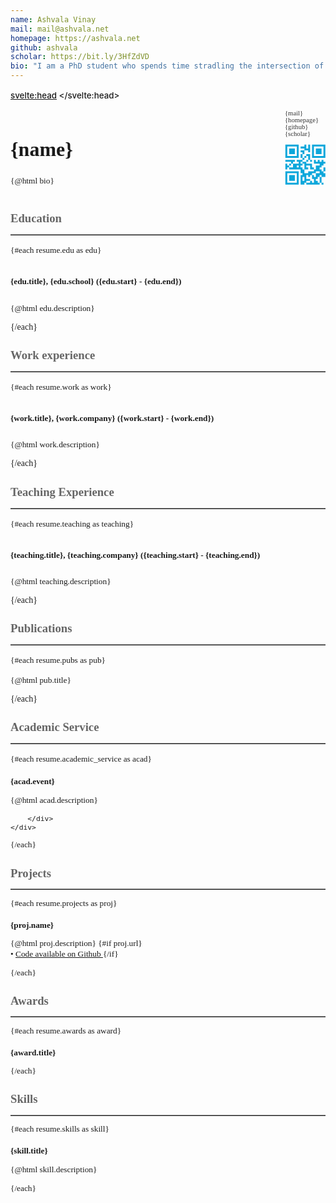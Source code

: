 ```yaml
---
name: Ashvala Vinay
mail: mail@ashvala.net
homepage: https://ashvala.net
github: ashvala
scholar: https://bit.ly/3HfZdVD
bio: "I am a PhD student who spends time stradling the intersection of Music, Machine Learning and Audio Synthesis. Previously, I studied Electronic Production and Design at Berklee. I have worked at multiple startups in the Bay Area at their earliest stages and engineered their products. <br/><br/> Over the course of my journey, I have mastered a variety of tools and technologies that allow me to be an effective ML researcher and programmer. I enjoy working with teams and building new technologies with them."
---
```

<script>
import resume from "./resume.json";
</script>

<svelte:head>
    <link rel="stylesheet" href="https://maxst.icons8.com/vue-static/landings/line-awesome/line-awesome/1.3.0/css/line-awesome.min.css">
</svelte:head>

<div class="container">
<div class="resume_header">
    <div class="title">
        <h1> {name} </h1>   
        <p> {@html bio} </p>
    </div> 
    <div class="urls">
        <a href="mailto:{mail}"> <i class="las la-envelope"></i> {mail} </a>
        <a href="{homepage}"> <i class="las la-home">  </i> {homepage} </a>
        <a href="https://github.com/{github}">  <i class="lab la-github"></i> {github} </a>
        <a href="{scholar}"> <i class="las la-graduation-cap"></i> {scholar} </a>    
        <br/>    

<svg width="65px" height="65px" viewBox="0 0 65 65" version="1.1" xmlns="http://www.w3.org/2000/svg" xmlns:xlink="http://www.w3.org/1999/xlink">
    <g id="Page-1" stroke="none" stroke-width="1" fill="none" fill-rule="evenodd">
        <g id="1pager" transform="translate(-505.000000, -82.000000)" fill="#0CA7DB" fill-rule="nonzero">
            <g id="elements" transform="translate(505.782609, 82.782609)">
                <path d="M0,0 L3.04761905,0 L3.04761905,3.04761905 L0,3.04761905 L0,0 Z M3.04761905,0 L6.0952381,0 L6.0952381,3.04761905 L3.04761905,3.04761905 L3.04761905,0 Z M6.0952381,0 L9.14285714,0 L9.14285714,3.04761905 L6.0952381,3.04761905 L6.0952381,0 Z M9.14285714,0 L12.1904762,0 L12.1904762,3.04761905 L9.14285714,3.04761905 L9.14285714,0 Z M12.1904762,0 L15.2380952,0 L15.2380952,3.04761905 L12.1904762,3.04761905 L12.1904762,0 Z M15.2380952,0 L18.2857143,0 L18.2857143,3.04761905 L15.2380952,3.04761905 L15.2380952,0 Z M18.2857143,0 L21.3333333,0 L21.3333333,3.04761905 L18.2857143,3.04761905 L18.2857143,0 Z M30.4761905,0 L33.5238095,0 L33.5238095,3.04761905 L30.4761905,3.04761905 L30.4761905,0 Z M36.5714286,0 L39.6190476,0 L39.6190476,3.04761905 L36.5714286,3.04761905 L36.5714286,0 Z M42.6666667,0 L45.7142857,0 L45.7142857,3.04761905 L42.6666667,3.04761905 L42.6666667,0 Z M45.7142857,0 L48.7619048,0 L48.7619048,3.04761905 L45.7142857,3.04761905 L45.7142857,0 Z M48.7619048,0 L51.8095238,0 L51.8095238,3.04761905 L48.7619048,3.04761905 L48.7619048,0 Z M51.8095238,0 L54.8571429,0 L54.8571429,3.04761905 L51.8095238,3.04761905 L51.8095238,0 Z M54.8571429,0 L57.9047619,0 L57.9047619,3.04761905 L54.8571429,3.04761905 L54.8571429,0 Z M57.9047619,0 L60.952381,0 L60.952381,3.04761905 L57.9047619,3.04761905 L57.9047619,0 Z M60.952381,0 L64,0 L64,3.04761905 L60.952381,3.04761905 L60.952381,0 Z M0,3.04761905 L3.04761905,3.04761905 L3.04761905,6.0952381 L0,6.0952381 L0,3.04761905 Z M18.2857143,3.04761905 L21.3333333,3.04761905 L21.3333333,6.0952381 L18.2857143,6.0952381 L18.2857143,3.04761905 Z M24.3809524,3.04761905 L27.4285714,3.04761905 L27.4285714,6.0952381 L24.3809524,6.0952381 L24.3809524,3.04761905 Z M27.4285714,3.04761905 L30.4761905,3.04761905 L30.4761905,6.0952381 L27.4285714,6.0952381 L27.4285714,3.04761905 Z M30.4761905,3.04761905 L33.5238095,3.04761905 L33.5238095,6.0952381 L30.4761905,6.0952381 L30.4761905,3.04761905 Z M36.5714286,3.04761905 L39.6190476,3.04761905 L39.6190476,6.0952381 L36.5714286,6.0952381 L36.5714286,3.04761905 Z M42.6666667,3.04761905 L45.7142857,3.04761905 L45.7142857,6.0952381 L42.6666667,6.0952381 L42.6666667,3.04761905 Z M60.952381,3.04761905 L64,3.04761905 L64,6.0952381 L60.952381,6.0952381 L60.952381,3.04761905 Z M0,6.0952381 L3.04761905,6.0952381 L3.04761905,9.14285714 L0,9.14285714 L0,6.0952381 Z M6.0952381,6.0952381 L9.14285714,6.0952381 L9.14285714,9.14285714 L6.0952381,9.14285714 L6.0952381,6.0952381 Z M9.14285714,6.0952381 L12.1904762,6.0952381 L12.1904762,9.14285714 L9.14285714,9.14285714 L9.14285714,6.0952381 Z M12.1904762,6.0952381 L15.2380952,6.0952381 L15.2380952,9.14285714 L12.1904762,9.14285714 L12.1904762,6.0952381 Z M18.2857143,6.0952381 L21.3333333,6.0952381 L21.3333333,9.14285714 L18.2857143,9.14285714 L18.2857143,6.0952381 Z M30.4761905,6.0952381 L33.5238095,6.0952381 L33.5238095,9.14285714 L30.4761905,9.14285714 L30.4761905,6.0952381 Z M33.5238095,6.0952381 L36.5714286,6.0952381 L36.5714286,9.14285714 L33.5238095,9.14285714 L33.5238095,6.0952381 Z M36.5714286,6.0952381 L39.6190476,6.0952381 L39.6190476,9.14285714 L36.5714286,9.14285714 L36.5714286,6.0952381 Z M42.6666667,6.0952381 L45.7142857,6.0952381 L45.7142857,9.14285714 L42.6666667,9.14285714 L42.6666667,6.0952381 Z M48.7619048,6.0952381 L51.8095238,6.0952381 L51.8095238,9.14285714 L48.7619048,9.14285714 L48.7619048,6.0952381 Z M51.8095238,6.0952381 L54.8571429,6.0952381 L54.8571429,9.14285714 L51.8095238,9.14285714 L51.8095238,6.0952381 Z M54.8571429,6.0952381 L57.9047619,6.0952381 L57.9047619,9.14285714 L54.8571429,9.14285714 L54.8571429,6.0952381 Z M60.952381,6.0952381 L64,6.0952381 L64,9.14285714 L60.952381,9.14285714 L60.952381,6.0952381 Z M0,9.14285714 L3.04761905,9.14285714 L3.04761905,12.1904762 L0,12.1904762 L0,9.14285714 Z M6.0952381,9.14285714 L9.14285714,9.14285714 L9.14285714,12.1904762 L6.0952381,12.1904762 L6.0952381,9.14285714 Z M9.14285714,9.14285714 L12.1904762,9.14285714 L12.1904762,12.1904762 L9.14285714,12.1904762 L9.14285714,9.14285714 Z M12.1904762,9.14285714 L15.2380952,9.14285714 L15.2380952,12.1904762 L12.1904762,12.1904762 L12.1904762,9.14285714 Z M18.2857143,9.14285714 L21.3333333,9.14285714 L21.3333333,12.1904762 L18.2857143,12.1904762 L18.2857143,9.14285714 Z M24.3809524,9.14285714 L27.4285714,9.14285714 L27.4285714,12.1904762 L24.3809524,12.1904762 L24.3809524,9.14285714 Z M27.4285714,9.14285714 L30.4761905,9.14285714 L30.4761905,12.1904762 L27.4285714,12.1904762 L27.4285714,9.14285714 Z M36.5714286,9.14285714 L39.6190476,9.14285714 L39.6190476,12.1904762 L36.5714286,12.1904762 L36.5714286,9.14285714 Z M42.6666667,9.14285714 L45.7142857,9.14285714 L45.7142857,12.1904762 L42.6666667,12.1904762 L42.6666667,9.14285714 Z M48.7619048,9.14285714 L51.8095238,9.14285714 L51.8095238,12.1904762 L48.7619048,12.1904762 L48.7619048,9.14285714 Z M51.8095238,9.14285714 L54.8571429,9.14285714 L54.8571429,12.1904762 L51.8095238,12.1904762 L51.8095238,9.14285714 Z M54.8571429,9.14285714 L57.9047619,9.14285714 L57.9047619,12.1904762 L54.8571429,12.1904762 L54.8571429,9.14285714 Z M60.952381,9.14285714 L64,9.14285714 L64,12.1904762 L60.952381,12.1904762 L60.952381,9.14285714 Z M0,12.1904762 L3.04761905,12.1904762 L3.04761905,15.2380952 L0,15.2380952 L0,12.1904762 Z M6.0952381,12.1904762 L9.14285714,12.1904762 L9.14285714,15.2380952 L6.0952381,15.2380952 L6.0952381,12.1904762 Z M9.14285714,12.1904762 L12.1904762,12.1904762 L12.1904762,15.2380952 L9.14285714,15.2380952 L9.14285714,12.1904762 Z M12.1904762,12.1904762 L15.2380952,12.1904762 L15.2380952,15.2380952 L12.1904762,15.2380952 L12.1904762,12.1904762 Z M18.2857143,12.1904762 L21.3333333,12.1904762 L21.3333333,15.2380952 L18.2857143,15.2380952 L18.2857143,12.1904762 Z M27.4285714,12.1904762 L30.4761905,12.1904762 L30.4761905,15.2380952 L27.4285714,15.2380952 L27.4285714,12.1904762 Z M42.6666667,12.1904762 L45.7142857,12.1904762 L45.7142857,15.2380952 L42.6666667,15.2380952 L42.6666667,12.1904762 Z M48.7619048,12.1904762 L51.8095238,12.1904762 L51.8095238,15.2380952 L48.7619048,15.2380952 L48.7619048,12.1904762 Z M51.8095238,12.1904762 L54.8571429,12.1904762 L54.8571429,15.2380952 L51.8095238,15.2380952 L51.8095238,12.1904762 Z M54.8571429,12.1904762 L57.9047619,12.1904762 L57.9047619,15.2380952 L54.8571429,15.2380952 L54.8571429,12.1904762 Z M60.952381,12.1904762 L64,12.1904762 L64,15.2380952 L60.952381,15.2380952 L60.952381,12.1904762 Z M0,15.2380952 L3.04761905,15.2380952 L3.04761905,18.2857143 L0,18.2857143 L0,15.2380952 Z M18.2857143,15.2380952 L21.3333333,15.2380952 L21.3333333,18.2857143 L18.2857143,18.2857143 L18.2857143,15.2380952 Z M24.3809524,15.2380952 L27.4285714,15.2380952 L27.4285714,18.2857143 L24.3809524,18.2857143 L24.3809524,15.2380952 Z M33.5238095,15.2380952 L36.5714286,15.2380952 L36.5714286,18.2857143 L33.5238095,18.2857143 L33.5238095,15.2380952 Z M36.5714286,15.2380952 L39.6190476,15.2380952 L39.6190476,18.2857143 L36.5714286,18.2857143 L36.5714286,15.2380952 Z M42.6666667,15.2380952 L45.7142857,15.2380952 L45.7142857,18.2857143 L42.6666667,18.2857143 L42.6666667,15.2380952 Z M60.952381,15.2380952 L64,15.2380952 L64,18.2857143 L60.952381,18.2857143 L60.952381,15.2380952 Z M0,18.2857143 L3.04761905,18.2857143 L3.04761905,21.3333333 L0,21.3333333 L0,18.2857143 Z M3.04761905,18.2857143 L6.0952381,18.2857143 L6.0952381,21.3333333 L3.04761905,21.3333333 L3.04761905,18.2857143 Z M6.0952381,18.2857143 L9.14285714,18.2857143 L9.14285714,21.3333333 L6.0952381,21.3333333 L6.0952381,18.2857143 Z M9.14285714,18.2857143 L12.1904762,18.2857143 L12.1904762,21.3333333 L9.14285714,21.3333333 L9.14285714,18.2857143 Z M12.1904762,18.2857143 L15.2380952,18.2857143 L15.2380952,21.3333333 L12.1904762,21.3333333 L12.1904762,18.2857143 Z M15.2380952,18.2857143 L18.2857143,18.2857143 L18.2857143,21.3333333 L15.2380952,21.3333333 L15.2380952,18.2857143 Z M18.2857143,18.2857143 L21.3333333,18.2857143 L21.3333333,21.3333333 L18.2857143,21.3333333 L18.2857143,18.2857143 Z M24.3809524,18.2857143 L27.4285714,18.2857143 L27.4285714,21.3333333 L24.3809524,21.3333333 L24.3809524,18.2857143 Z M30.4761905,18.2857143 L33.5238095,18.2857143 L33.5238095,21.3333333 L30.4761905,21.3333333 L30.4761905,18.2857143 Z M36.5714286,18.2857143 L39.6190476,18.2857143 L39.6190476,21.3333333 L36.5714286,21.3333333 L36.5714286,18.2857143 Z M42.6666667,18.2857143 L45.7142857,18.2857143 L45.7142857,21.3333333 L42.6666667,21.3333333 L42.6666667,18.2857143 Z M45.7142857,18.2857143 L48.7619048,18.2857143 L48.7619048,21.3333333 L45.7142857,21.3333333 L45.7142857,18.2857143 Z M48.7619048,18.2857143 L51.8095238,18.2857143 L51.8095238,21.3333333 L48.7619048,21.3333333 L48.7619048,18.2857143 Z M51.8095238,18.2857143 L54.8571429,18.2857143 L54.8571429,21.3333333 L51.8095238,21.3333333 L51.8095238,18.2857143 Z M54.8571429,18.2857143 L57.9047619,18.2857143 L57.9047619,21.3333333 L54.8571429,21.3333333 L54.8571429,18.2857143 Z M57.9047619,18.2857143 L60.952381,18.2857143 L60.952381,21.3333333 L57.9047619,21.3333333 L57.9047619,18.2857143 Z M60.952381,18.2857143 L64,18.2857143 L64,21.3333333 L60.952381,21.3333333 L60.952381,18.2857143 Z M27.4285714,21.3333333 L30.4761905,21.3333333 L30.4761905,24.3809524 L27.4285714,24.3809524 L27.4285714,21.3333333 Z M36.5714286,21.3333333 L39.6190476,21.3333333 L39.6190476,24.3809524 L36.5714286,24.3809524 L36.5714286,21.3333333 Z M0,24.3809524 L3.04761905,24.3809524 L3.04761905,27.4285714 L0,27.4285714 L0,24.3809524 Z M3.04761905,24.3809524 L6.0952381,24.3809524 L6.0952381,27.4285714 L3.04761905,27.4285714 L3.04761905,24.3809524 Z M6.0952381,24.3809524 L9.14285714,24.3809524 L9.14285714,27.4285714 L6.0952381,27.4285714 L6.0952381,24.3809524 Z M9.14285714,24.3809524 L12.1904762,24.3809524 L12.1904762,27.4285714 L9.14285714,27.4285714 L9.14285714,24.3809524 Z M12.1904762,24.3809524 L15.2380952,24.3809524 L15.2380952,27.4285714 L12.1904762,27.4285714 L12.1904762,24.3809524 Z M18.2857143,24.3809524 L21.3333333,24.3809524 L21.3333333,27.4285714 L18.2857143,27.4285714 L18.2857143,24.3809524 Z M21.3333333,24.3809524 L24.3809524,24.3809524 L24.3809524,27.4285714 L21.3333333,27.4285714 L21.3333333,24.3809524 Z M24.3809524,24.3809524 L27.4285714,24.3809524 L27.4285714,27.4285714 L24.3809524,27.4285714 L24.3809524,24.3809524 Z M33.5238095,24.3809524 L36.5714286,24.3809524 L36.5714286,27.4285714 L33.5238095,27.4285714 L33.5238095,24.3809524 Z M39.6190476,24.3809524 L42.6666667,24.3809524 L42.6666667,27.4285714 L39.6190476,27.4285714 L39.6190476,24.3809524 Z M45.7142857,24.3809524 L48.7619048,24.3809524 L48.7619048,27.4285714 L45.7142857,27.4285714 L45.7142857,24.3809524 Z M51.8095238,24.3809524 L54.8571429,24.3809524 L54.8571429,27.4285714 L51.8095238,27.4285714 L51.8095238,24.3809524 Z M57.9047619,24.3809524 L60.952381,24.3809524 L60.952381,27.4285714 L57.9047619,27.4285714 L57.9047619,24.3809524 Z M9.14285714,27.4285714 L12.1904762,27.4285714 L12.1904762,30.4761905 L9.14285714,30.4761905 L9.14285714,27.4285714 Z M21.3333333,27.4285714 L24.3809524,27.4285714 L24.3809524,30.4761905 L21.3333333,30.4761905 L21.3333333,27.4285714 Z M27.4285714,27.4285714 L30.4761905,27.4285714 L30.4761905,30.4761905 L27.4285714,30.4761905 L27.4285714,27.4285714 Z M30.4761905,27.4285714 L33.5238095,27.4285714 L33.5238095,30.4761905 L30.4761905,30.4761905 L30.4761905,27.4285714 Z M45.7142857,27.4285714 L48.7619048,27.4285714 L48.7619048,30.4761905 L45.7142857,30.4761905 L45.7142857,27.4285714 Z M48.7619048,27.4285714 L51.8095238,27.4285714 L51.8095238,30.4761905 L48.7619048,30.4761905 L48.7619048,27.4285714 Z M51.8095238,27.4285714 L54.8571429,27.4285714 L54.8571429,30.4761905 L51.8095238,30.4761905 L51.8095238,27.4285714 Z M54.8571429,27.4285714 L57.9047619,27.4285714 L57.9047619,30.4761905 L54.8571429,30.4761905 L54.8571429,27.4285714 Z M57.9047619,27.4285714 L60.952381,27.4285714 L60.952381,30.4761905 L57.9047619,30.4761905 L57.9047619,27.4285714 Z M60.952381,27.4285714 L64,27.4285714 L64,30.4761905 L60.952381,30.4761905 L60.952381,27.4285714 Z M0,30.4761905 L3.04761905,30.4761905 L3.04761905,33.5238095 L0,33.5238095 L0,30.4761905 Z M6.0952381,30.4761905 L9.14285714,30.4761905 L9.14285714,33.5238095 L6.0952381,33.5238095 L6.0952381,30.4761905 Z M12.1904762,30.4761905 L15.2380952,30.4761905 L15.2380952,33.5238095 L12.1904762,33.5238095 L12.1904762,30.4761905 Z M15.2380952,30.4761905 L18.2857143,30.4761905 L18.2857143,33.5238095 L15.2380952,33.5238095 L15.2380952,30.4761905 Z M18.2857143,30.4761905 L21.3333333,30.4761905 L21.3333333,33.5238095 L18.2857143,33.5238095 L18.2857143,30.4761905 Z M21.3333333,30.4761905 L24.3809524,30.4761905 L24.3809524,33.5238095 L21.3333333,33.5238095 L21.3333333,30.4761905 Z M24.3809524,30.4761905 L27.4285714,30.4761905 L27.4285714,33.5238095 L24.3809524,33.5238095 L24.3809524,30.4761905 Z M30.4761905,30.4761905 L33.5238095,30.4761905 L33.5238095,33.5238095 L30.4761905,33.5238095 L30.4761905,30.4761905 Z M33.5238095,30.4761905 L36.5714286,30.4761905 L36.5714286,33.5238095 L33.5238095,33.5238095 L33.5238095,30.4761905 Z M36.5714286,30.4761905 L39.6190476,30.4761905 L39.6190476,33.5238095 L36.5714286,33.5238095 L36.5714286,30.4761905 Z M39.6190476,30.4761905 L42.6666667,30.4761905 L42.6666667,33.5238095 L39.6190476,33.5238095 L39.6190476,30.4761905 Z M54.8571429,30.4761905 L57.9047619,30.4761905 L57.9047619,33.5238095 L54.8571429,33.5238095 L54.8571429,30.4761905 Z M57.9047619,30.4761905 L60.952381,30.4761905 L60.952381,33.5238095 L57.9047619,33.5238095 L57.9047619,30.4761905 Z M0,33.5238095 L3.04761905,33.5238095 L3.04761905,36.5714286 L0,36.5714286 L0,33.5238095 Z M3.04761905,33.5238095 L6.0952381,33.5238095 L6.0952381,36.5714286 L3.04761905,36.5714286 L3.04761905,33.5238095 Z M12.1904762,33.5238095 L15.2380952,33.5238095 L15.2380952,36.5714286 L12.1904762,36.5714286 L12.1904762,33.5238095 Z M15.2380952,33.5238095 L18.2857143,33.5238095 L18.2857143,36.5714286 L15.2380952,36.5714286 L15.2380952,33.5238095 Z M21.3333333,33.5238095 L24.3809524,33.5238095 L24.3809524,36.5714286 L21.3333333,36.5714286 L21.3333333,33.5238095 Z M30.4761905,33.5238095 L33.5238095,33.5238095 L33.5238095,36.5714286 L30.4761905,36.5714286 L30.4761905,33.5238095 Z M39.6190476,33.5238095 L42.6666667,33.5238095 L42.6666667,36.5714286 L39.6190476,36.5714286 L39.6190476,33.5238095 Z M48.7619048,33.5238095 L51.8095238,33.5238095 L51.8095238,36.5714286 L48.7619048,36.5714286 L48.7619048,33.5238095 Z M51.8095238,33.5238095 L54.8571429,33.5238095 L54.8571429,36.5714286 L51.8095238,36.5714286 L51.8095238,33.5238095 Z M54.8571429,33.5238095 L57.9047619,33.5238095 L57.9047619,36.5714286 L54.8571429,36.5714286 L54.8571429,33.5238095 Z M0,36.5714286 L3.04761905,36.5714286 L3.04761905,39.6190476 L0,39.6190476 L0,36.5714286 Z M6.0952381,36.5714286 L9.14285714,36.5714286 L9.14285714,39.6190476 L6.0952381,39.6190476 L6.0952381,36.5714286 Z M9.14285714,36.5714286 L12.1904762,36.5714286 L12.1904762,39.6190476 L9.14285714,39.6190476 L9.14285714,36.5714286 Z M12.1904762,36.5714286 L15.2380952,36.5714286 L15.2380952,39.6190476 L12.1904762,39.6190476 L12.1904762,36.5714286 Z M15.2380952,36.5714286 L18.2857143,36.5714286 L18.2857143,39.6190476 L15.2380952,39.6190476 L15.2380952,36.5714286 Z M18.2857143,36.5714286 L21.3333333,36.5714286 L21.3333333,39.6190476 L18.2857143,39.6190476 L18.2857143,36.5714286 Z M21.3333333,36.5714286 L24.3809524,36.5714286 L24.3809524,39.6190476 L21.3333333,39.6190476 L21.3333333,36.5714286 Z M24.3809524,36.5714286 L27.4285714,36.5714286 L27.4285714,39.6190476 L24.3809524,39.6190476 L24.3809524,36.5714286 Z M30.4761905,36.5714286 L33.5238095,36.5714286 L33.5238095,39.6190476 L30.4761905,39.6190476 L30.4761905,36.5714286 Z M33.5238095,36.5714286 L36.5714286,36.5714286 L36.5714286,39.6190476 L33.5238095,39.6190476 L33.5238095,36.5714286 Z M39.6190476,36.5714286 L42.6666667,36.5714286 L42.6666667,39.6190476 L39.6190476,39.6190476 L39.6190476,36.5714286 Z M42.6666667,36.5714286 L45.7142857,36.5714286 L45.7142857,39.6190476 L42.6666667,39.6190476 L42.6666667,36.5714286 Z M48.7619048,36.5714286 L51.8095238,36.5714286 L51.8095238,39.6190476 L48.7619048,39.6190476 L48.7619048,36.5714286 Z M51.8095238,36.5714286 L54.8571429,36.5714286 L54.8571429,39.6190476 L51.8095238,39.6190476 L51.8095238,36.5714286 Z M60.952381,36.5714286 L64,36.5714286 L64,39.6190476 L60.952381,39.6190476 L60.952381,36.5714286 Z M24.3809524,39.6190476 L27.4285714,39.6190476 L27.4285714,42.6666667 L24.3809524,42.6666667 L24.3809524,39.6190476 Z M27.4285714,39.6190476 L30.4761905,39.6190476 L30.4761905,42.6666667 L27.4285714,42.6666667 L27.4285714,39.6190476 Z M45.7142857,39.6190476 L48.7619048,39.6190476 L48.7619048,42.6666667 L45.7142857,42.6666667 L45.7142857,39.6190476 Z M48.7619048,39.6190476 L51.8095238,39.6190476 L51.8095238,42.6666667 L48.7619048,42.6666667 L48.7619048,39.6190476 Z M51.8095238,39.6190476 L54.8571429,39.6190476 L54.8571429,42.6666667 L51.8095238,42.6666667 L51.8095238,39.6190476 Z M54.8571429,39.6190476 L57.9047619,39.6190476 L57.9047619,42.6666667 L54.8571429,42.6666667 L54.8571429,39.6190476 Z M60.952381,39.6190476 L64,39.6190476 L64,42.6666667 L60.952381,42.6666667 L60.952381,39.6190476 Z M0,42.6666667 L3.04761905,42.6666667 L3.04761905,45.7142857 L0,45.7142857 L0,42.6666667 Z M3.04761905,42.6666667 L6.0952381,42.6666667 L6.0952381,45.7142857 L3.04761905,45.7142857 L3.04761905,42.6666667 Z M6.0952381,42.6666667 L9.14285714,42.6666667 L9.14285714,45.7142857 L6.0952381,45.7142857 L6.0952381,42.6666667 Z M9.14285714,42.6666667 L12.1904762,42.6666667 L12.1904762,45.7142857 L9.14285714,45.7142857 L9.14285714,42.6666667 Z M12.1904762,42.6666667 L15.2380952,42.6666667 L15.2380952,45.7142857 L12.1904762,45.7142857 L12.1904762,42.6666667 Z M15.2380952,42.6666667 L18.2857143,42.6666667 L18.2857143,45.7142857 L15.2380952,45.7142857 L15.2380952,42.6666667 Z M18.2857143,42.6666667 L21.3333333,42.6666667 L21.3333333,45.7142857 L18.2857143,45.7142857 L18.2857143,42.6666667 Z M24.3809524,42.6666667 L27.4285714,42.6666667 L27.4285714,45.7142857 L24.3809524,45.7142857 L24.3809524,42.6666667 Z M27.4285714,42.6666667 L30.4761905,42.6666667 L30.4761905,45.7142857 L27.4285714,45.7142857 L27.4285714,42.6666667 Z M36.5714286,42.6666667 L39.6190476,42.6666667 L39.6190476,45.7142857 L36.5714286,45.7142857 L36.5714286,42.6666667 Z M39.6190476,42.6666667 L42.6666667,42.6666667 L42.6666667,45.7142857 L39.6190476,45.7142857 L39.6190476,42.6666667 Z M42.6666667,42.6666667 L45.7142857,42.6666667 L45.7142857,45.7142857 L42.6666667,45.7142857 L42.6666667,42.6666667 Z M45.7142857,42.6666667 L48.7619048,42.6666667 L48.7619048,45.7142857 L45.7142857,45.7142857 L45.7142857,42.6666667 Z M54.8571429,42.6666667 L57.9047619,42.6666667 L57.9047619,45.7142857 L54.8571429,45.7142857 L54.8571429,42.6666667 Z M57.9047619,42.6666667 L60.952381,42.6666667 L60.952381,45.7142857 L57.9047619,45.7142857 L57.9047619,42.6666667 Z M0,45.7142857 L3.04761905,45.7142857 L3.04761905,48.7619048 L0,48.7619048 L0,45.7142857 Z M18.2857143,45.7142857 L21.3333333,45.7142857 L21.3333333,48.7619048 L18.2857143,48.7619048 L18.2857143,45.7142857 Z M27.4285714,45.7142857 L30.4761905,45.7142857 L30.4761905,48.7619048 L27.4285714,48.7619048 L27.4285714,45.7142857 Z M30.4761905,45.7142857 L33.5238095,45.7142857 L33.5238095,48.7619048 L30.4761905,48.7619048 L30.4761905,45.7142857 Z M33.5238095,45.7142857 L36.5714286,45.7142857 L36.5714286,48.7619048 L33.5238095,48.7619048 L33.5238095,45.7142857 Z M36.5714286,45.7142857 L39.6190476,45.7142857 L39.6190476,48.7619048 L36.5714286,48.7619048 L36.5714286,45.7142857 Z M39.6190476,45.7142857 L42.6666667,45.7142857 L42.6666667,48.7619048 L39.6190476,48.7619048 L39.6190476,45.7142857 Z M48.7619048,45.7142857 L51.8095238,45.7142857 L51.8095238,48.7619048 L48.7619048,48.7619048 L48.7619048,45.7142857 Z M51.8095238,45.7142857 L54.8571429,45.7142857 L54.8571429,48.7619048 L51.8095238,48.7619048 L51.8095238,45.7142857 Z M54.8571429,45.7142857 L57.9047619,45.7142857 L57.9047619,48.7619048 L54.8571429,48.7619048 L54.8571429,45.7142857 Z M57.9047619,45.7142857 L60.952381,45.7142857 L60.952381,48.7619048 L57.9047619,48.7619048 L57.9047619,45.7142857 Z M60.952381,45.7142857 L64,45.7142857 L64,48.7619048 L60.952381,48.7619048 L60.952381,45.7142857 Z M0,48.7619048 L3.04761905,48.7619048 L3.04761905,51.8095238 L0,51.8095238 L0,48.7619048 Z M6.0952381,48.7619048 L9.14285714,48.7619048 L9.14285714,51.8095238 L6.0952381,51.8095238 L6.0952381,48.7619048 Z M9.14285714,48.7619048 L12.1904762,48.7619048 L12.1904762,51.8095238 L9.14285714,51.8095238 L9.14285714,48.7619048 Z M12.1904762,48.7619048 L15.2380952,48.7619048 L15.2380952,51.8095238 L12.1904762,51.8095238 L12.1904762,48.7619048 Z M18.2857143,48.7619048 L21.3333333,48.7619048 L21.3333333,51.8095238 L18.2857143,51.8095238 L18.2857143,48.7619048 Z M24.3809524,48.7619048 L27.4285714,48.7619048 L27.4285714,51.8095238 L24.3809524,51.8095238 L24.3809524,48.7619048 Z M27.4285714,48.7619048 L30.4761905,48.7619048 L30.4761905,51.8095238 L27.4285714,51.8095238 L27.4285714,48.7619048 Z M30.4761905,48.7619048 L33.5238095,48.7619048 L33.5238095,51.8095238 L30.4761905,51.8095238 L30.4761905,48.7619048 Z M36.5714286,48.7619048 L39.6190476,48.7619048 L39.6190476,51.8095238 L36.5714286,51.8095238 L36.5714286,48.7619048 Z M42.6666667,48.7619048 L45.7142857,48.7619048 L45.7142857,51.8095238 L42.6666667,51.8095238 L42.6666667,48.7619048 Z M48.7619048,48.7619048 L51.8095238,48.7619048 L51.8095238,51.8095238 L48.7619048,51.8095238 L48.7619048,48.7619048 Z M51.8095238,48.7619048 L54.8571429,48.7619048 L54.8571429,51.8095238 L51.8095238,51.8095238 L51.8095238,48.7619048 Z M57.9047619,48.7619048 L60.952381,48.7619048 L60.952381,51.8095238 L57.9047619,51.8095238 L57.9047619,48.7619048 Z M60.952381,48.7619048 L64,48.7619048 L64,51.8095238 L60.952381,51.8095238 L60.952381,48.7619048 Z M0,51.8095238 L3.04761905,51.8095238 L3.04761905,54.8571429 L0,54.8571429 L0,51.8095238 Z M6.0952381,51.8095238 L9.14285714,51.8095238 L9.14285714,54.8571429 L6.0952381,54.8571429 L6.0952381,51.8095238 Z M9.14285714,51.8095238 L12.1904762,51.8095238 L12.1904762,54.8571429 L9.14285714,54.8571429 L9.14285714,51.8095238 Z M12.1904762,51.8095238 L15.2380952,51.8095238 L15.2380952,54.8571429 L12.1904762,54.8571429 L12.1904762,51.8095238 Z M18.2857143,51.8095238 L21.3333333,51.8095238 L21.3333333,54.8571429 L18.2857143,54.8571429 L18.2857143,51.8095238 Z M24.3809524,51.8095238 L27.4285714,51.8095238 L27.4285714,54.8571429 L24.3809524,54.8571429 L24.3809524,51.8095238 Z M30.4761905,51.8095238 L33.5238095,51.8095238 L33.5238095,54.8571429 L30.4761905,54.8571429 L30.4761905,51.8095238 Z M42.6666667,51.8095238 L45.7142857,51.8095238 L45.7142857,54.8571429 L42.6666667,54.8571429 L42.6666667,51.8095238 Z M45.7142857,51.8095238 L48.7619048,51.8095238 L48.7619048,54.8571429 L45.7142857,54.8571429 L45.7142857,51.8095238 Z M48.7619048,51.8095238 L51.8095238,51.8095238 L51.8095238,54.8571429 L48.7619048,54.8571429 L48.7619048,51.8095238 Z M54.8571429,51.8095238 L57.9047619,51.8095238 L57.9047619,54.8571429 L54.8571429,54.8571429 L54.8571429,51.8095238 Z M0,54.8571429 L3.04761905,54.8571429 L3.04761905,57.9047619 L0,57.9047619 L0,54.8571429 Z M6.0952381,54.8571429 L9.14285714,54.8571429 L9.14285714,57.9047619 L6.0952381,57.9047619 L6.0952381,54.8571429 Z M9.14285714,54.8571429 L12.1904762,54.8571429 L12.1904762,57.9047619 L9.14285714,57.9047619 L9.14285714,54.8571429 Z M12.1904762,54.8571429 L15.2380952,54.8571429 L15.2380952,57.9047619 L12.1904762,57.9047619 L12.1904762,54.8571429 Z M18.2857143,54.8571429 L21.3333333,54.8571429 L21.3333333,57.9047619 L18.2857143,57.9047619 L18.2857143,54.8571429 Z M24.3809524,54.8571429 L27.4285714,54.8571429 L27.4285714,57.9047619 L24.3809524,57.9047619 L24.3809524,54.8571429 Z M30.4761905,54.8571429 L33.5238095,54.8571429 L33.5238095,57.9047619 L30.4761905,57.9047619 L30.4761905,54.8571429 Z M33.5238095,54.8571429 L36.5714286,54.8571429 L36.5714286,57.9047619 L33.5238095,57.9047619 L33.5238095,54.8571429 Z M36.5714286,54.8571429 L39.6190476,54.8571429 L39.6190476,57.9047619 L36.5714286,57.9047619 L36.5714286,54.8571429 Z M45.7142857,54.8571429 L48.7619048,54.8571429 L48.7619048,57.9047619 L45.7142857,57.9047619 L45.7142857,54.8571429 Z M54.8571429,54.8571429 L57.9047619,54.8571429 L57.9047619,57.9047619 L54.8571429,57.9047619 L54.8571429,54.8571429 Z M0,57.9047619 L3.04761905,57.9047619 L3.04761905,60.952381 L0,60.952381 L0,57.9047619 Z M18.2857143,57.9047619 L21.3333333,57.9047619 L21.3333333,60.952381 L18.2857143,60.952381 L18.2857143,57.9047619 Z M24.3809524,57.9047619 L27.4285714,57.9047619 L27.4285714,60.952381 L24.3809524,60.952381 L24.3809524,57.9047619 Z M27.4285714,57.9047619 L30.4761905,57.9047619 L30.4761905,60.952381 L27.4285714,60.952381 L27.4285714,57.9047619 Z M30.4761905,57.9047619 L33.5238095,57.9047619 L33.5238095,60.952381 L30.4761905,60.952381 L30.4761905,57.9047619 Z M39.6190476,57.9047619 L42.6666667,57.9047619 L42.6666667,60.952381 L39.6190476,60.952381 L39.6190476,57.9047619 Z M45.7142857,57.9047619 L48.7619048,57.9047619 L48.7619048,60.952381 L45.7142857,60.952381 L45.7142857,57.9047619 Z M48.7619048,57.9047619 L51.8095238,57.9047619 L51.8095238,60.952381 L48.7619048,60.952381 L48.7619048,57.9047619 Z M54.8571429,57.9047619 L57.9047619,57.9047619 L57.9047619,60.952381 L54.8571429,60.952381 L54.8571429,57.9047619 Z M0,60.952381 L3.04761905,60.952381 L3.04761905,64 L0,64 L0,60.952381 Z M3.04761905,60.952381 L6.0952381,60.952381 L6.0952381,64 L3.04761905,64 L3.04761905,60.952381 Z M6.0952381,60.952381 L9.14285714,60.952381 L9.14285714,64 L6.0952381,64 L6.0952381,60.952381 Z M9.14285714,60.952381 L12.1904762,60.952381 L12.1904762,64 L9.14285714,64 L9.14285714,60.952381 Z M12.1904762,60.952381 L15.2380952,60.952381 L15.2380952,64 L12.1904762,64 L12.1904762,60.952381 Z M15.2380952,60.952381 L18.2857143,60.952381 L18.2857143,64 L15.2380952,64 L15.2380952,60.952381 Z M18.2857143,60.952381 L21.3333333,60.952381 L21.3333333,64 L18.2857143,64 L18.2857143,60.952381 Z M24.3809524,60.952381 L27.4285714,60.952381 L27.4285714,64 L24.3809524,64 L24.3809524,60.952381 Z M27.4285714,60.952381 L30.4761905,60.952381 L30.4761905,64 L27.4285714,64 L27.4285714,60.952381 Z M33.5238095,60.952381 L36.5714286,60.952381 L36.5714286,64 L33.5238095,64 L33.5238095,60.952381 Z M36.5714286,60.952381 L39.6190476,60.952381 L39.6190476,64 L36.5714286,64 L36.5714286,60.952381 Z M39.6190476,60.952381 L42.6666667,60.952381 L42.6666667,64 L39.6190476,64 L39.6190476,60.952381 Z M42.6666667,60.952381 L45.7142857,60.952381 L45.7142857,64 L42.6666667,64 L42.6666667,60.952381 Z M45.7142857,60.952381 L48.7619048,60.952381 L48.7619048,64 L45.7142857,64 L45.7142857,60.952381 Z M48.7619048,60.952381 L51.8095238,60.952381 L51.8095238,64 L48.7619048,64 L48.7619048,60.952381 Z M51.8095238,60.952381 L54.8571429,60.952381 L54.8571429,64 L51.8095238,64 L51.8095238,60.952381 Z M57.9047619,60.952381 L60.952381,60.952381 L60.952381,64 L57.9047619,64 L57.9047619,60.952381 Z" id="Shape"></path>
            </g>
        </g>
    </g>
</svg>
    </div>

    
</div>



## Education 
---

{#each resume.edu as edu}
    <div class="work_box">
        <div class="work_header">
            <h3 class="work_title"> {edu.title}, {edu.school} ({edu.start} - {edu.end}) </h3>    
        </div>
        <div class="work_content">
            <p> {@html edu.description} </p>
        </div>
    </div>
{/each}




## Work experience
---

{#each resume.work as work}
    <div class="work_box">
        <div class="work_header">
            <h3 class="work_title"> {work.title}, {work.company} ({work.start} - {work.end}) </h3> 
        </div>
        <div class="work_content">
            <p> {@html work.description} </p>
        </div>
    </div>
{/each}

## Teaching Experience
---

{#each resume.teaching as teaching} 
    <div class="work_box">
        <div class="work_header">
            <h3 class="work_title"> {teaching.title}, {teaching.company} ({teaching.start} - {teaching.end}) </h3>
        </div>
        <div class="work_content">
            <p> {@html teaching.description} </p>
        </div>
    </div>
{/each}
        


## Publications
---

{#each resume.pubs as pub}
    <div class="work_box">
        <div class="work_content">
            <p class="work_title"> {@html pub.title} </p>
        </div>
    </div>
{/each}

## Academic Service 
---

{#each resume.academic_service as acad}
    <div class="work_box">
        <div class="work_content">
            <h3 class="work_title"> {acad.event} </h3>
            <p> {@html acad.description} </p>

        </div>
    </div>
{/each}

## Projects
---

{#each resume.projects as proj}
    <div class="work_box">
        <div class="work_content">
            <h3 class="work_title"> {proj.name} </h3>
            <p> {@html proj.description} 
            {#if proj.url}
                <br/>
                • <a href="{proj.url}"> Code available on Github </a>
            {/if}
            </p>
        </div>
    </div>
{/each}

## Awards
---

{#each resume.awards as award}
    <div class="work_box">
        <div class="work_content">
            <h3 class="work_title"> {award.title} </h3>
        </div>
    </div>
{/each}


## Skills
---

{#each resume.skills as skill}
    <div class="work_box">
        <div class="work_content">
            <h3 class="work_title"> {skill.title} </h3>
            <p> {@html skill.description} </p>
        </div>
    </div>
{/each}

</div>

<style>

.container{ 
    margin: 0;
    padding: 0;
    font-family: "Avenir Next";
}


.resume_header{
    display: flex;
    justify-content: space-between;        
    flex-direction: row;
    margin-bottom: 10px;
    
}

.title{
    width: 80%;
}

.resume_header h1{
    font-size: 24pt;
    font-weight: 700;
}

.urls{
    display: flex;
    flex-direction: column;
    font-size: 8pt;
}

.urls a{
    text-decoration: none;
    color: #333;

}



h2{
    color: #666;
    margin-bottom:10px;
    font-size:14pt;
    font-weight: 900;
}

hr{
    border-top: 0.25px solid #979797;
}

h3{
    font-size: 10pt;
    font-weight: 700;
}

p{
    font-size: 10pt;
    line-height: 1.5em;
    font-weight: 500;
}

.work_header{
    display: flex;
    justify-content: space-between;        
    flex-direction: row;
    margin-top: 5px; 
    margin-bottom: 5px; 
    align-items: center;
    page-break-inside: avoid;
}

.work_title{ 
    max-width: 100%;
}

.work_content{
    font-size: 10pt;    
}

.work_content p{ 
    line-height: 1.25em;
}

.work_box{ 
    margin-bottom: 5px;
    margin-top: 5px; 
}

@media print{
    .container{
        max-width: 95%;
        margin-left: 10mm;
        margin-top: 2mm;
        margin-bottom: 2mm; 
        padding: 0px;
    }
    p{
        font-size: 10pt;
        line-height: 1.25em;
        font-weight: 500;
    }
}
</style>